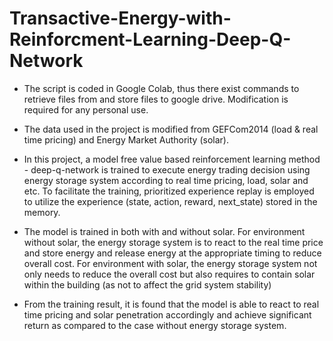 # Transactive-Energy-with-Reinforcment-Learning-Deep-Q-Network

* The script is coded in Google Colab, thus there exist commands to retrieve files from and store files to google drive. Modification is required for any personal use.

* The data used in the project is modified from GEFCom2014 (load & real time pricing) and Energy Market Authority (solar).

* In this project, a model free value based reinforcement learning method - deep-q-network is trained to execute energy trading decision using energy storage system according to real time pricing, load, solar and etc. To facilitate the training, prioritized experience replay is employed to utilize the experience (state, action, reward, next_state) stored in the memory. 

* The model is trained in both with and without solar. For environment without solar, the energy storage system is to react to the real time price and store energy and release energy at the appropriate timing to reduce overall cost. For environment with solar, the energy storage system not only needs to reduce the overall cost but also requires to contain solar within the building (as not to affect the grid system stability)

* From the training result, it is found that the model is able to react to real time pricing and solar penetration accordingly and achieve significant return as compared to the case without energy storage system.
